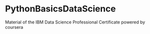 # PythonBasicsDataScience
Material of the IBM Data Science Professional Certificate powered by coursera
